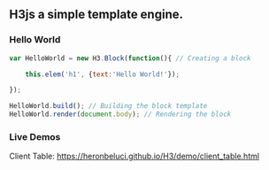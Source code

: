 ## H3js a simple template engine.



### Hello World

```javascript
var HelloWorld = new H3.Block(function(){ // Creating a block

	this.elem('h1', {text:'Hello World!'});

});

HelloWorld.build(); // Building the block template
HelloWorld.render(document.body); // Rendering the block
```
### Live Demos

Client Table: https://heronbeluci.github.io/H3/demo/client_table.html

